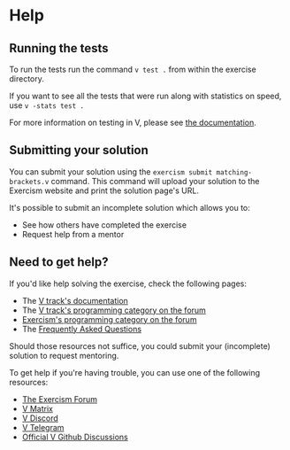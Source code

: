 # Help

## Running the tests

To run the tests run the command `v test .` from within the exercise directory.

If you want to see all the tests that were run along with statistics on speed, use `v -stats test .`

For more information on testing in V, please see [the documentation](https://github.com/vlang/v/blob/master/doc/docs.md#testing).

## Submitting your solution

You can submit your solution using the `exercism submit matching-brackets.v` command.
This command will upload your solution to the Exercism website and print the solution page's URL.

It's possible to submit an incomplete solution which allows you to:

- See how others have completed the exercise
- Request help from a mentor

## Need to get help?

If you'd like help solving the exercise, check the following pages:

- The [V track's documentation](https://exercism.org/docs/tracks/vlang)
- The [V track's programming category on the forum](https://forum.exercism.org/c/programming/vlang)
- [Exercism's programming category on the forum](https://forum.exercism.org/c/programming/5)
- The [Frequently Asked Questions](https://exercism.org/docs/using/faqs)

Should those resources not suffice, you could submit your (incomplete) solution to request mentoring.

To get help if you're having trouble, you can use one of the following resources:

- [The Exercism Forum](https://forum.exercism.org/c/programming/vlang/168)
- [V Matrix](https://matrix.to/#/#v-chat:matrix.org)
- [V Discord](https://discord.gg/vlang)
- [V Telegram](https://t.me/vlang_en)
- [Official V Github Discussions](https://github.com/vlang/v/discussions)